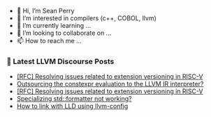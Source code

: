 - 👋 Hi, I’m Sean Perry
- 👀 I’m interested in compilers (c++, COBOL, llvm)
- 🌱 I’m currently learning ...
- 💞️ I’m looking to collaborate on ...
- 📫 How to reach me ...

<!---
s66perry/s66perry is a ✨ special ✨ repository because its `README.md` (this file) appears on your GitHub profile.
You can click the Preview link to take a look at your changes.
--->
### 📕 Latest LLVM Discourse Posts

<!-- DISCOURSE-LLVM:START -->
- [[RFC] Resolving issues related to extension versioning in RISC-V](https://discourse.llvm.org/t/rfc-resolving-issues-related-to-extension-versioning-in-risc-v/68472#post_4)
- [Outsourcing the constexpr evaluation to the LLVM IR interpreter?](https://discourse.llvm.org/t/outsourcing-the-constexpr-evaluation-to-the-llvm-ir-interpreter/68569#post_6)
- [[RFC] Resolving issues related to extension versioning in RISC-V](https://discourse.llvm.org/t/rfc-resolving-issues-related-to-extension-versioning-in-risc-v/68472#post_3)
- [Specializing std::formatter not working?](https://discourse.llvm.org/t/specializing-std-formatter-not-working/68278#post_8)
- [How to link with LLD using llvm-config](https://discourse.llvm.org/t/how-to-link-with-lld-using-llvm-config/68571#post_13)
<!-- DISCOURSE-LLVM:END -->
